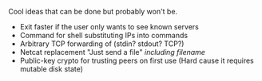 Cool ideas that can be done but probably won't be.

- Exit faster if the user only wants to see known servers
- Command for shell substituting IPs into commands
- Arbitrary TCP forwarding of (stdin? stdout? TCP?)
- Netcat replacement "Just send a file" _including filename_
- Public-key crypto for trusting peers on first use (Hard cause it requires mutable disk state)
